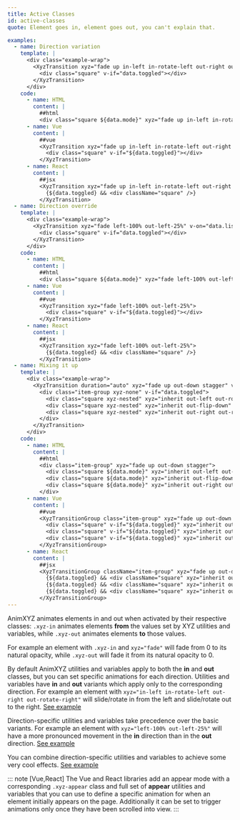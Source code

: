 ```yaml
---
title: Active Classes
id: active-classes
quote: Element goes in, element goes out, you can't explain that.

examples:
  - name: Direction variation
    template: |
      <div class="example-wrap">
        <XyzTransition xyz="fade up in-left in-rotate-left out-right out-rotate-right" v-on="data.listeners">
          <div class="square" v-if="data.toggled"></div>
        </XyzTransition>
      </div>
    code:
      - name: HTML
        content: |
          ##html
          <div class="square ${data.mode}" xyz="fade up in-left in-rotate-left out-right out-rotate-right"></div>
      - name: Vue
        content: |
          ##vue
          <XyzTransition xyz="fade up in-left in-rotate-left out-right out-rotate-right">
            <div class="square" v-if="${data.toggled}"></div>
          </XyzTransition>
      - name: React
        content: |
          ##jsx
          <XyzTransition xyz="fade up in-left in-rotate-left out-right out-rotate-right">
            {${data.toggled} && <div className="square" />}
          </XyzTransition>
  - name: Direction override
    template: |
      <div class="example-wrap">
        <XyzTransition xyz="fade left-100% out-left-25%" v-on="data.listeners">
          <div class="square" v-if="data.toggled"></div>
        </XyzTransition>
      </div>
    code:
      - name: HTML
        content: |
          ##html
          <div class="square ${data.mode}" xyz="fade left-100% out-left-25%"></div>
      - name: Vue
        content: |
          ##vue
          <XyzTransition xyz="fade left-100% out-left-25%">
            <div class="square" v-if="${data.toggled}"></div>
          </XyzTransition>
      - name: React
        content: |
          ##jsx
          <XyzTransition xyz="fade left-100% out-left-25%">
            {${data.toggled} && <div className="square" />}
          </XyzTransition>
  - name: Mixing it up
    template: |
      <div class="example-wrap">
        <XyzTransition duration="auto" xyz="fade up out-down stagger" v-on="data.listeners">
          <div class="item-group xyz-none" v-if="data.toggled">
            <div class="square xyz-nested" xyz="inherit out-left out-rotate-left" :key="1"></div>
            <div class="square xyz-nested" xyz="inherit out-flip-down" :key="2"></div>
            <div class="square xyz-nested" xyz="inherit out-right out-rotate-right" :key="3"></div>
          </div>
        </XyzTransition>
      </div>
    code:
      - name: HTML
        content: |
          ##html
          <div class="item-group" xyz="fade up out-down stagger">
            <div class="square ${data.mode}" xyz="inherit out-left out-rotate-left"></div>
            <div class="square ${data.mode}" xyz="inherit out-flip-down"></div>
            <div class="square ${data.mode}" xyz="inherit out-right out-rotate-right"></div>
          </div>
      - name: Vue
        content: |
          ##vue
          <XyzTransitionGroup class="item-group" xyz="fade up out-down stagger">
            <div class="square" v-if="${data.toggled}" xyz="inherit out-left out-rotate-left"></div>
            <div class="square" v-if="${data.toggled}" xyz="inherit out-flip-down"></div>
            <div class="square" v-if="${data.toggled}" xyz="inherit out-right out-rotate-right"></div>
          </XyzTransitionGroup>
      - name: React
        content: |
          ##jsx
          <XyzTransitionGroup className="item-group" xyz="fade up out-down stagger">
            {${data.toggled} && <div className="square" xyz="inherit out-left out-rotate-left" />}
            {${data.toggled} && <div className="square" xyz="inherit out-flip-down" />}
            {${data.toggled} && <div className="square" xyz="inherit out-right out-rotate-right" />}
          </XyzTransitionGroup>
---
```


AnimXYZ animates elements in and out when activated by their respective classes: `.xyz-in` animates elements **from** the values set by XYZ utilities and variables, while `.xyz-out` animates elements **to** those values.

For example an element with `.xyz-in` and `xyz="fade"` will fade from 0 to its natural opacity, while `.xyz-out` will fade it from its natural opacity to 0.

By default AnimXYZ utilities and variables apply to both the **in** and **out** classes, but you can set specific animations for each direction. Utilities and variables have **in** and **out** variants which apply only to the corresponding direction. For example an element with `xyz="in-left in-rotate-left out-right out-rotate-right"` will slide/rotate in from the left and slide/rotate out to the right. [See example](<?tab=examples&example=Direction variation#active-classes>)

Direction-specific utilities and variables take precedence over the basic variants. For example an element with `xyz="left-100% out-left-25%"` will have a more pronounced movement in the **in** direction than in the **out** direction. [See example](<?tab=examples&example=Direction override#active-classes>)

You can combine direction-specific utilities and variables to achieve some very cool effects.
[See example](<?tab=examples&example=Mixing it up#active-classes>)

::: note [Vue,React]
The Vue and React libraries add an appear mode with a corresponding `.xyz-appear` class and full set of **appear** utilities and variables that you can use to define a specific animation for when an element initially appears on the page. Additionally it can be set to trigger animations only once they have been scrolled into view.
:::
